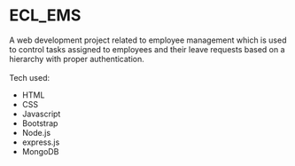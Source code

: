 # ECL_EMS
A web development project related to employee management which is used to control tasks assigned to employees and their leave requests based on a hierarchy with proper authentication.<br><br>
Tech used:
- HTML
- CSS 
- Javascript 
- Bootstrap 
- Node.js
- express.js
- MongoDB
